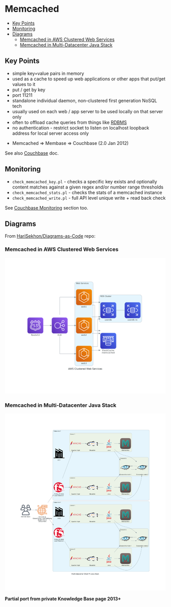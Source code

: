 # Memcached

<!-- INDEX_START -->

- [Key Points](#key-points)
- [Monitoring](#monitoring)
- [Diagrams](#diagrams)
  - [Memcached in AWS Clustered Web Services](#memcached-in-aws-clustered-web-services)
  - [Memcached in Multi-Datacenter Java Stack](#memcached-in-multi-datacenter-java-stack)

<!-- INDEX_END -->

## Key Points

- simple key=value pairs in memory
- used as a cache to speed up web applications or other apps that put/get values to it
- put / get by key
- port 11211
- standalone individual daemon, non-clustered first generation NoSQL tech
- usually used on each web / app server to be used locally on that server only
- often to offload cache queries from things like [RDBMS](sql.md)
- no authentication - restrict socket to listen on localhost loopback address for local server access only

<!-- -->

- Memcached => Membase => Couchbase (2.0 Jan 2012)

See also [Couchbase](couchbase.md) doc.

## Monitoring

- `check_memcached_key.pl` - checks a specific key exists and optionally content matches against a given regex and/or number range thresholds
- `check_memcached_stats.pl` - checks the stats of a memcached instance
- `check_memcached_write.pl` - full API level unique write + read back check

See [Couchbase Monitoring](couchbase.md#monitoring) section too.

## Diagrams

From [HariSekhon/Diagrams-as-Code](https://github.com/HariSekhon/Diagrams-as-Code) repo:

### Memcached in AWS Clustered Web Services

![Memcached in AWS Clustered Web Services](https://github.com/HariSekhon/Diagrams-as-Code/raw/master/images/aws_clustered_web_services.png)

### Memcached in Multi-Datacenter Java Stack

![Memcached in Multi-Datacenter Java Stack](https://github.com/HariSekhon/Diagrams-as-Code/raw/master/images/multi_dc_gslb_f5_java_stack.png)

**Partial port from private Knowledge Base page 2013+**
